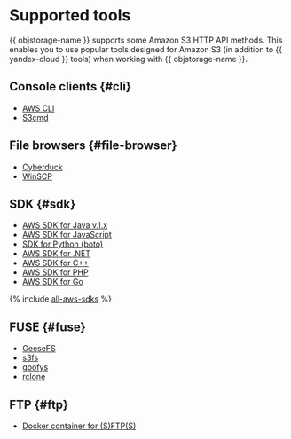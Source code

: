 # Supported tools

{{ objstorage-name }} supports some Amazon S3 HTTP API methods. This enables you to use popular tools designed for Amazon S3 (in addition to {{ yandex-cloud }} tools) when working with {{ objstorage-name }}.

## Console clients {#cli}

* [AWS CLI](aws-cli.md)
* [S3cmd](s3cmd.md)

## File browsers {#file-browser}

* [Cyberduck](cyberduck.md)
* [WinSCP](winscp.md)

## SDK {#sdk}

* [AWS SDK for Java v.1.x](aws-sdk-java.md)
* [AWS SDK for JavaScript](aws-sdk-js.md)
* [SDK for Python (boto)](boto.md)
* [AWS SDK for .NET](aws-sdk-net.md)
* [AWS SDK for C++](aws-sdk-cpp.md)
* [AWS SDK for PHP](aws-sdk-php.md)
* [AWS SDK for Go](aws-sdk-go.md)

{% include [all-aws-sdks](../../_includes/storage/all-aws-sdks.md) %}

## FUSE {#fuse}

* [GeeseFS](geesefs.md)
* [s3fs](s3fs.md)
* [goofys](goofys.md)
* [rclone](rclone.md)


## FTP {#ftp}

* [Docker container for (S)FTP(S)](sftps.md)
